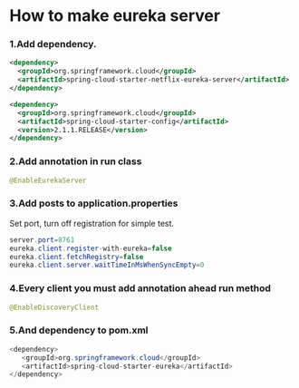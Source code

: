 How to make eureka server
====================

### 1.Add dependency.
```xml
<dependency>
  <groupId>org.springframework.cloud</groupId>
  <artifactId>spring-cloud-starter-netflix-eureka-server</artifactId>
</dependency>

<dependency>
  <groupId>org.springframework.cloud</groupId>
  <artifactId>spring-cloud-starter-config</artifactId>
  <version>2.1.1.RELEASE</version>
</dependency>
```

### 2.Add annotation in run class
```java
@EnableEurekaServer
```

### 3.Add posts to application.properties
Set port, turn off registration for simple test.
```java
server.port=8761
eureka.client.register-with-eureka=false
eureka.client.fetchRegistry=false
eureka.client.server.waitTimeInMsWhenSyncEmpty=0
```

### 4.Every client you must add annotation ahead run method
```java
@EnableDiscoveryClient
```

### 5.And dependency to pom.xml
```java
<dependency>
   <groupId>org.springframework.cloud</groupId>
   <artifactId>spring-cloud-starter-eureka</artifactId>
</dependency>
```
